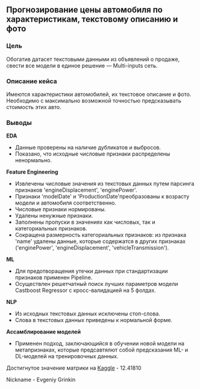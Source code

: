 ## Прогнозирование цены автомобиля по характеристикам, текстовому описанию и фото
### Цель
Обогатив датасет текстовыми данными из объявлений о продаже, свести все модели в единое решение — Multi-inputs сеть.

### Описание кейса
Имеются характеристики автомобилей, их текстовое описание и фото. Необходимо с максимально возможной точностью предсказывать стоимость этих авто. 

### Выводы
**EDA**
* Данные проверены на наличие дубликатов и выбросов.
* Показано, что исходные числовые признаки распределены ненормально.

**Feature Engineering**
* Извлечены числовые значения из текстовых данных путем парсинга признаков 'engineDisplacement', 'enginePower'.
* Признаки 'modelDate' и 'ProductionDate'преобразованы к возрасту модели и автомобиля соответственно.
* Числовые признаки нормированы.
* Удалены ненужные признаки.
* Заполнены пропуски в значениях как числовых, так и категориальных признаков. 
* Cокращена размерность категориальных признаков: из признака 'name' удалены данные, которые содержатся в других признаках ('enginePower', 'engineDisplacement', 'vehicleTransmission').

**ML**
* Для предотворащения утечки данных при стандартизации признаков применен Pipeline.
* Осуществлен решетчатный поиск лучших параметров модели Сastboost Regressor с кросс-валидацией на 5 фолдах.

**NLP**
* Из исходных текстовых данных исключены стоп-слова.
* Слова в текстовых данных приведены к нормальной форме. 

**Ассамблирование моделей**
* Применен подход, заключающийся в обучении новой модели на метапризнаках, которые предсавтялют собой предсказания ML- и DL-моделей на тренировочных данных. 

Достигнутое значение матрики на [Kaggle](https://www.kaggle.com/c/sf-dst-car-price-prediction-part2/leaderboard) - 12.41810

Nickname - Evgeniy Grinkin

